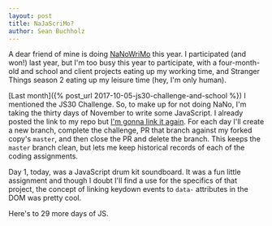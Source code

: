```yaml
---
layout: post
title: NaJaScriMo?
author: Sean Buchholz
---
```


A dear friend of mine is doing [NaNoWriMo](https://www.nanowrimo.org) this year. I participated (and won!) last year, but I'm too busy this year to participate, with a four-month-old and school and client projects eating up my working time, and Stranger Things season 2 eating up my leisure time (hey, I'm only human).

[Last month]({% post_url 2017-10-05-js30-challenge-and-school %}) I mentioned the JS30 Challenge. So, to make up for not doing NaNo, I'm taking the thirty days of November to write some JavaScript. I already posted the link to my repo but [I'm gonna link it again](https://github.com/seanbuchholz/JavaScript30). For each day I'll create a new branch, complete the challenge, PR that branch against my forked copy's `master`, and then close the PR and delete the branch. This keeps the `master` branch clean, but lets me keep historical records of each of the coding assignments.

Day 1, today, was a JavaScript drum kit soundboard. It was a fun little assignment and though I doubt I'll find a use for the specifics of that project, the concept of linking keydown events to `data-` attributes in the DOM was pretty cool.

Here's to 29 more days of JS.